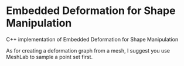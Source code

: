 # Embedded Deformation for Shape Manipulation
C++ implementation of Embedded Deformation for Shape Manipulation

As for creating a deformation graph from a mesh, I suggest you use MeshLab to sample a point set first.
